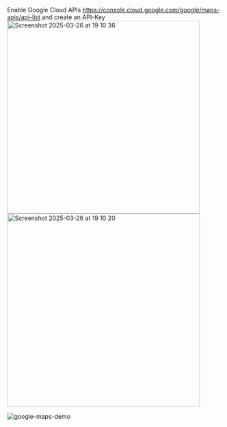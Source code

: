 Enable Google Cloud APIs https://console.cloud.google.com/google/maps-apis/api-list and create an API-Key
<img width="450" alt="Screenshot 2025-03-26 at 19 10 36" src="https://github.com/user-attachments/assets/e95dcbf0-6e61-40df-b3d7-6f5aa1de4213" />
<img width="451" alt="Screenshot 2025-03-26 at 19 10 20" src="https://github.com/user-attachments/assets/9d85fa29-1253-4d21-b357-6a4aee65e82d" />

![google-maps-demo](https://github.com/user-attachments/assets/8360759a-e603-43a5-b521-a9f51a4fb571)
